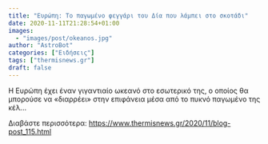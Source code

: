 ```yaml
---
title: "Ευρώπη: Το παγωμένο φεγγάρι του Δία που λάμπει στο σκοτάδι"
date: 2020-11-11T21:28:54+01:00
images:
  - "images/post/okeanos.jpg"
author: "AstroBot"
categories: ["Ειδήσεις"]
tags: ["thermisnews.gr"]
draft: false
---
```


Η Ευρώπη έχει έναν γιγαντιαίο ωκεανό στο εσωτερικό της, ο οποίος θα μπορούσε να «διαρρέει» στην επιφάνεια μέσα από το πυκνό παγωμένο της κέλ...

Διαβάστε περισσότερα: https://www.thermisnews.gr/2020/11/blog-post_115.html
